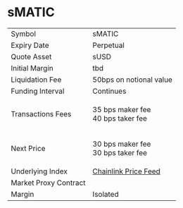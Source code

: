 # sMATIC

|                       |                                                                                                            |
| --------------------- | ---------------------------------------------------------------------------------------------------------- |
| Symbol                | sMATIC                                                                                                     |
| Expiry Date           | Perpetual                                                                                                  |
| Quote Asset           | sUSD                                                                                                       |
| Initial Margin        | tbd                                                                                                        |
| Liquidation Fee       | 50bps on notional value                                                                                    |
| Funding Interval      | Continues                                                                                                  |
| Transactions Fees     | <p>35 bps  maker fee<br>40 bps  taker fee</p>                                                              |
| Next Price            | <p>30 bps  maker fee<br>30 bps  taker fee</p>                                                              |
| Underlying Index      | [Chainlink Price Feed](https://optimistic.etherscan.io/address/0x13e3Ee699D1909E989722E753853AE30b17e08c5) |
| Market Proxy Contract |                                                                                                            |
| Margin                | Isolated                                                                                                   |

